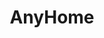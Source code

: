 ---
layout: page
title: AnyHome
description: Generating your dream home from any description.
img: assets/img/publication_preview/publication_anyhome.png
importance: 3
category: Artificial Intelligence
related_publications: false
---
